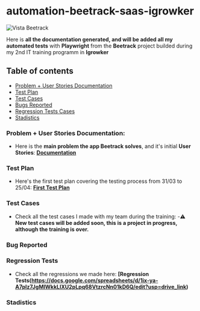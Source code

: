 # automation-beetrack-saas-igrowker

<div>
<img src = https://github.com/user-attachments/assets/b4672633-08bc-44e2-947e-69f9d606cb12 alt = "Vista Beetrack" />
 </div>

Here is **all the documentation generated, and will be added all my automated tests** with **Playwright** from the **Beetrack** project builded during my 2nd IT training programm in **Igrowker**

## Table of contents

- [Problem + User Stories Documentation]()
- [Test Plan]()
- [Test Cases]()
- [Bugs Reported]()
- [Regression Tests Cases]()
- [Stadistics]()

### Problem + User Stories Documentation:

- Here is the **main problem the app Beetrack solves**, and it's initial **User Stories**: **[Documentation](https://drive.google.com/file/d/1OAXpLSSD0jjHUW0n-xeV-kHk1k3ziOWR/view?usp=drive_link)**


### Test Plan

- Here's the first test plan covering the testing process from 31/03 to 25/04: **[First Test Plan]()**

### Test Cases

- Check all the test cases I made with my team during the training:
-⚠️ **New test cases will be added soon, this is a project in progress, although the training is over.**

### Bug Reported



### Regression Tests

- Check all the regressions we made here: **[Regression Tests(https://docs.google.com/spreadsheets/d/1ix-ya-A7plz7JgMlWkkLlXU2pLpq68VtzrcNn01kD6Q/edit?usp=drive_link)**

### Stadistics

